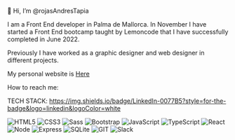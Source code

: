 👋 Hi, I’m @rojasAndresTapia

I am a Front End developer in Palma de Mallorca. In November I have started a Front End bootcamp taught by Lemoncode that I have successfully completed in June 2022.

Previously I have worked as a graphic designer and web designer in different projects.

My personal website is <a href="rojasandrestapia.github.io/portfolio2022/" target="_blank">Here</a>

How to reach me:  
<!---
rojasAndresTapia/rojasAndresTapia is a ✨ special ✨ repository because its `README.md` (this file) appears on your GitHub profile.
You can click the Preview link to take a look at your changes.
--->

TECH STACK: https://img.shields.io/badge/LinkedIn-0077B5?style=for-the-badge&logo=linkedin&logoColor=white

![HTML5](https://img.shields.io/badge/-HTML5-%23E34F26?logo=html5&logoColor=white)
![CSS3](https://img.shields.io/badge/-CSS3-%231572B6?logo=css3&logoColor=white)
![Sass](https://img.shields.io/badge/-Sass-%23CC6699?logo=sass&logoColor=white)
![Bootstrap](https://img.shields.io/badge/-Bootstrap-%237952B3?logo=bootstrap&logoColor=white)
![JavaScript](https://img.shields.io/badge/-JavaScript-%23F7DF1E?logo=javascript&logoColor=white)
![TypeScript](https://img.shields.io/badge/-TypeScript-%231572B5?logo=typescript&logoColor=white)
![React](https://img.shields.io/badge/-React-%2361DAFB?logo=react&logoColor=white)
![Node](https://img.shields.io/badge/-Node.js-%23339933?logo=Node.js&logoColor=white)
![Express](https://img.shields.io/badge/-Express-%23000000?logo=Express&logoColor=white)
![SQLite](https://img.shields.io/badge/-SQLite-%23003B57?logo=SQLite&logoColor=white)
![GIT](https://img.shields.io/badge/-Git-%23F05032?logo=git&logoColor=white)
![Slack](https://img.shields.io/badge/-Slack-%234A154B?logo=Slack&logoColor=white)
